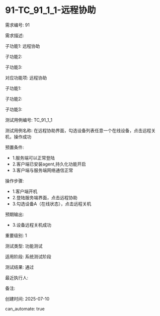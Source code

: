 # 91-TC_91_1_1-远程协助

需求编号: 91

需求描述: 

子功能1: 远程协助

子功能2: 

子功能3: 


对应功能项: 远程协助

子功能1: 

子功能2: 

子功能3: 


测试用例编号: TC_91_1_1

测试用例名称: 在远程协助界面，勾选设备列表任意一个在线设备，点击远程关机，操作成功

预置条件:
- 1.服务端可以正常登陆
- 2.客户端已安装agent,持久化功能开启
- 3.客户端与服务端网络通信正常

操作步骤:
- 1.客户端开机
- 2.登陆服务端界面，点击远程协助
- 3.勾选设备A（在线状态），点击远程关机

预期输出:
- 3.设备远程关机成功

重要级别: 1

测试类型: 功能测试

适用阶段: 系统测试阶段

测试结果: 通过

最近执行人: 

备注: 

创建时间: 2025-07-10

can_automate: true
